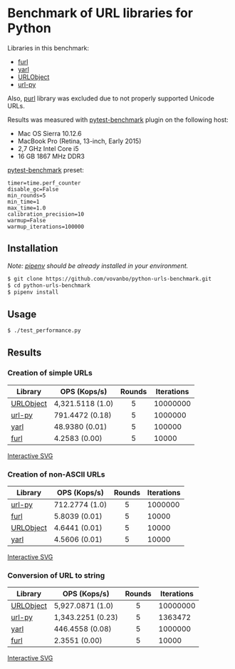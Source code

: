 # Benchmark of URL libraries for Python

Libraries in this benchmark:

* [furl]
* [yarl]
* [URLObject]
* [url-py]

Also, [purl] library was excluded due to not properly supported Unicode URLs.

Results was measured with [pytest-benchmark] plugin on the following host:

* Mac OS Sierra 10.12.6
* MacBook Pro (Retina, 13-inch, Early 2015)
* 2,7 GHz Intel Core i5
* 16 GB 1867 MHz DDR3

[pytest-benchmark] preset:

```
timer=time.perf_counter
disable_gc=False
min_rounds=5
min_time=1
max_time=1.0
calibration_precision=10
warmup=False
warmup_iterations=100000
```

## Installation

*Note: [pipenv] should be already installed in your environment.*

```bash
$ git clone https://github.com/vovanbo/python-urls-benchmark.git
$ cd python-urls-benchmark
$ pipenv install
```

## Usage

```bash
$ ./test_performance.py
```

## Results

### Creation of simple URLs

| Library     | OPS (Kops/s)     | Rounds | Iterations |
|-------------|------------------|:------:|------------|
| [URLObject] | 4,321.5118 (1.0) |    5   | 10000000   |
| [url-py]    | 791.4472 (0.18)  |    5   | 1000000    |
| [yarl]      | 48.9380 (0.01)   |    5   | 100000     |
| [furl]      | 4.2583 (0.00)    |    5   | 10000      |

[Interactive SVG](https://vovanbo.github.io/python-urls-benchmark/benchmark-Creation_of_simple_URL.svg)

### Creation of non-ASCII URLs

| Library     | OPS (Kops/s)   | Rounds | Iterations |
|-------------|----------------|:------:|------------|
| [url-py]    | 712.2774 (1.0) |    5   | 1000000    |
| [furl]      | 5.8039 (0.01)  |    5   | 10000      |
| [URLObject] | 4.6441 (0.01)  |    5   | 10000      |
| [yarl]      | 4.5606 (0.01)  |    5   | 10000      |

[Interactive SVG](https://vovanbo.github.io/python-urls-benchmark/benchmark-Creation_of_non-ASCII_URL.svg)

### Conversion of URL to string

| Library     | OPS (Kops/s)      | Rounds | Iterations |
|-------------|-------------------|:------:|------------|
| [URLObject] | 5,927.0871 (1.0)  |    5   | 10000000   |
| [url-py]    | 1,343.2251 (0.23) |    5   | 1363472    |
| [yarl]      | 446.4558 (0.08)   |    5   | 1000000    |
| [furl]      | 2.3551 (0.00)     |    5   | 10000      |

[Interactive SVG](https://vovanbo.github.io/python-urls-benchmark/benchmark-Conversion_of_URL_to_string.svg)

[furl]: https://github.com/gruns/furl
[yarl]: https://github.com/aio-libs/yarl
[URLObject]: https://github.com/zacharyvoase/urlobject
[url-py]: https://github.com/seomoz/url-py
[purl]: https://github.com/codeinthehole/purl
[pytest-benchmark]: http://pytest-benchmark.readthedocs.io/en/stable/index.html
[pipenv]: https://docs.pipenv.org